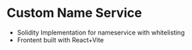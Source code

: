 # Custom Name Service
- Solidity Implementation for nameservice with whitelisting
- Frontent built with React+Vite
